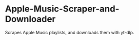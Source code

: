 # Apple-Music-Scraper-and-Downloader
Scrapes Apple Music playlists, and downloads them with yt-dlp.
